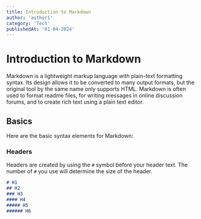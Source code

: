 ```yaml
---
title: Introduction to Markdown
author: 'author1'
category: 'Tech'
publishedAt: '01-04-2024'
---
```


# Introduction to Markdown

Markdown is a lightweight markup language with plain-text formatting syntax. Its design allows it to be converted to many output formats, but the original tool by the same name only supports HTML. Markdown is often used to format readme files, for writing messages in online discussion forums, and to create rich text using a plain text editor.

## Basics

Here are the basic syntax elements for Markdown:

### Headers

Headers are created by using the `#` symbol before your header text. The number of `#` you use will determine the size of the header.

```markdown
# H1
## H2
### H3
#### H4
##### H5
###### H6
